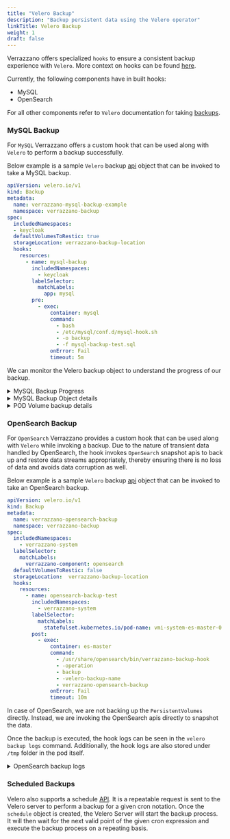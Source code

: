 ```yaml
---
title: "Velero Backup"
description: "Backup persistent data using the Velero operator"
linkTitle: Velero Backup
weight: 1
draft: false
---
```


Verrazzano offers specialized `hooks` to ensure a consistent backup experience with `Velero`.  More context on hooks can be found [here](https://velero.io/docs/v1.8/backup-hooks/).

Currently, the following components have in built hooks:
- MySQL
- OpenSearch

For all other components refer to `Velero` documentation for taking [backups](https://velero.io/docs/v1.8/backup-reference/).

### MySQL Backup 

For `MySQL` Verrazzano offers a custom hook that can be used along with `Velero` to perform a backup successfully. 

Below example is a sample `Velero` backup [api](https://velero.io/docs/v1.8/api-types/backup/) object that can be invoked to take a MySQL backup. 

```yaml
apiVersion: velero.io/v1
kind: Backup
metadata:
  name: verrazzano-mysql-backup-example
  namespace: verrazzano-backup
spec:
  includedNamespaces:
  - keycloak
  defaultVolumesToRestic: true
  storageLocation: verrazzano-backup-location
  hooks:
    resources:
      - name: mysql-backup
        includedNamespaces:
          - keycloak       
        labelSelector:
          matchLabels:
            app: mysql
        pre:
          - exec:
              container: mysql
              command:
                - bash
                - /etc/mysql/conf.d/mysql-hook.sh
                - -o backup
                - -f mysql-backup-test.sql
              onError: Fail
              timeout: 5m
```

We can monitor the Velero backup object to understand the progress of our backup. 

<details>
  <summary>MySQL Backup Progress</summary>

```shell
velero backup get verrazzano-mysql-backup-example -n verrazzano-backup                                                                   
NAME                              STATUS       ERRORS   WARNINGS   CREATED                         EXPIRES   STORAGE LOCATION             SELECTOR
verrazzano-mysql-backup-example   InProgress   0        0          2022-07-07 14:56:32 -0700 PDT   29d       verrazzano-backup-location   <none>
```
</details>

<details>
  <summary>MySQL Backup Object details</summary>

```shell
# The backup object details and progress can be viewed by executing the following command

velero backup describe verrazzano-mysql-backup-example -n verrazzano-backup

# Sample output 

Name:         verrazzano-mysql-backup-example
Namespace:    verrazzano-backup
Labels:       velero.io/storage-location=verrazzano-backup-location
Annotations:  kubectl.kubernetes.io/last-applied-configuration={"apiVersion":"velero.io/v1","kind":"Backup","metadata":{"annotations":{},"name":"verrazzano-mysql-backup-example","namespace":"verrazzano-backup"},"spec":{"defaultVolumesToRestic":true,"hooks":{"resources":[{"includedNamespaces":["keycloak"],"labelSelector":{"matchLabels":{"app":"mysql"}},"name":"verrazzano-sql-backup","pre":[{"exec":{"command":["bash","/etc/MySQL/conf.d/MySQL-hook.sh","-o backup","-f sunday.sql"],"container":"mysql","onError":"Fail","timeout":"5m"}}]}]},"includedNamespaces":["keycloak"],"storageLocation":"verrazzano-backup-location"}}

  velero.io/source-cluster-k8s-gitversion=v1.22.5
  velero.io/source-cluster-k8s-major-version=1
  velero.io/source-cluster-k8s-minor-version=22

Phase:  Completed

Errors:    0
Warnings:  0

Namespaces:
  Included:  keycloak
  Excluded:  <none>

Resources:
  Included:        *
  Excluded:        <none>
  Cluster-scoped:  auto

Label selector:  <none>

Storage Location:  verrazzano-backup-location

Velero-Native Snapshot PVs:  auto

TTL:  720h0m0s

Hooks:
  Resources:
    mysql-backup:
      Namespaces:
        Included:  keycloak
        Excluded:  <none>

      Resources:
        Included:  *
        Excluded:  <none>

      Label selector:  app=MySQL

      Pre Exec Hook:
        Container:  MySQL
        Command:    bash /etc/mysql/conf.d/mysql-hook.sh -o backup -f mysql-backup-test.sql
        On Error:   Fail
        Timeout:    5m0s

Backup Format Version:  1.1.0

Started:    2022-07-07 14:56:32 -0700 PDT
Completed:  2022-07-07 14:56:53 -0700 PDT

Expiration:  2022-08-06 14:56:32 -0700 PDT

Total items to be backed up:  91
Items backed up:              91

Velero-Native Snapshots: <none included>

Restic Backups (specify --details for more information):
  Completed:  7
```

</details>

<details>
  <summary>POD Volume backup details</summary>

```shell
# The following command lists all the pod volume backups taken by velero. 
kubectl get podvolumebackups -n verrazzano-backup 
```
</details>


### OpenSearch Backup

For `OpenSearch` Verrazzano provides a custom hook that can be used along with `Velero` while invoking a backup. 
Due to the nature of transient data handled by OpenSearch, the hook invokes `OpenSearch` snapshot apis to back up and restore data streams appropriately, 
thereby ensuring there is no loss of data and avoids data corruption as well.

Below example is a sample `Velero` backup [api](https://velero.io/docs/v1.8/api-types/backup/) object that can be invoked to take an OpenSearch backup. 

```yaml
apiVersion: velero.io/v1
kind: Backup
metadata:
  name: verrazzano-opensearch-backup
  namespace: verrazzano-backup
spec:
  includedNamespaces:
    - verrazzano-system
  labelSelector:
    matchLabels:
      verrazzano-component: opensearch
  defaultVolumesToRestic: false
  storageLocation:  verrazzano-backup-location
  hooks:
    resources:
      - name: opensearch-backup-test
        includedNamespaces:
          - verrazzano-system
        labelSelector:
          matchLabels:
            statefulset.kubernetes.io/pod-name: vmi-system-es-master-0
        post:                           
          - exec:
              container: es-master
              command:
                - /usr/share/opensearch/bin/verrazzano-backup-hook
                - -operation
                - backup
                - -velero-backup-name
                - verrazzano-opensearch-backup
              onError: Fail
              timeout: 10m
```

In case of OpenSearch, we are not backing up the `PersistentVolumes` directly. Instead, we are invoking the OpenSearch apis directly to snapshot the data. 

Once the backup is executed, the hook logs can be seen in the `velero backup logs` command. Additionally, the hook logs are also stored under `/tmp` folder in the pod itself.

<details>
  <summary>OpenSearch backup logs</summary></summary>

```shell
# To display the logs from the backup execute the following command
velero backup logs verrazzano-opensearch-backup -n verrazzano-backup

# To examine the hook logs exec into the pod as shown below
kubectl exec -it vmi-system-es-master-0 -n verrazzano-system -- cat /tmp/verrazzano-backup-hook-1681009483.log
```
</details>

### Scheduled Backups 

Velero also supports a schedule [API](https://velero.io/docs/v1.8/api-types/schedule/). 
It is a repeatable request is sent to the Velero server to perform a backup for a given cron notation. 
Once the `schedule` object is created, the Velero Server will start the backup process. 
It will then wait for the next valid point of the given cron expression and execute the backup process on a repeating basis.



